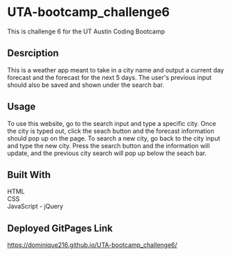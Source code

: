 # UTA-bootcamp_challenge6
This is challenge 6 for the UT Austin Coding Bootcamp

## Desrciption
This is a weather app meant to take in a city name and output a current day forecast and the forecast for the next 5 days. The user's previous input should also be saved and shown under the search bar. 

## Usage
 To use this website, go to the search input and type a specific city. Once the city is typed out, click the seach button and the forecast information should pop up on the page. To search a new city, go back to the city input and type the new city. Press the search button and the information will update, and the previous city search will pop up below the seach bar.

## Built With
HTML <br>
CSS <br>
JavaScript - jQuery <br>

## Deployed GitPages Link
https://dominique216.github.io/UTA-bootcamp_challenge6/
